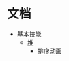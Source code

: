 # 文档

- [基本技能](/basic-skills/)
    - [堆](/basic-skills/heap/)
        - [排序动画](/basic-skills/heap/sort-animated.md)
